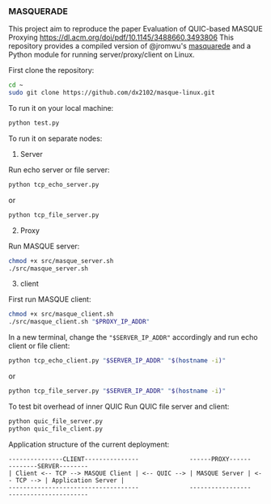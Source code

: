 ### MASQUERADE

This project aim to reproduce the paper Evaluation of QUIC-based MASQUE Proxying https://dl.acm.org/doi/pdf/10.1145/3488660.3493806
This repository provides a compiled version of @jromwu's [masquarede](https://github.com/jromwu/masquerade) and a Python module for running server/proxy/client on Linux.

First clone the repository:
```bash
cd ~
sudo git clone https://github.com/dx2102/masque-linux.git
```

To run it on your local machine:
```bash
python test.py
```

To run it on separate nodes:

1. Server

Run echo server or file server:
```bash
python tcp_echo_server.py
```
or
```bash
python tcp_file_server.py
```
2. Proxy

Run MASQUE server:
```bash
chmod +x src/masque_server.sh
./src/masque_server.sh
```
3. client

First run MASQUE client:
```bash
chmod +x src/masque_client.sh
./src/masque_client.sh "$PROXY_IP_ADDR"
```
In a new terminal, change the `"$SERVER_IP_ADDR"` accordingly and run echo client or file client:
```bash
python tcp_echo_client.py "$SERVER_IP_ADDR" "$(hostname -i)"
```
or
```bash
python tcp_file_server.py "$SERVER_IP_ADDR" "$(hostname -i)"
```

To test bit overhead of inner QUIC
Run QUIC file server and client: 
```bash
python quic_file_server.py
python quic_file_client.py
```

Application structure of the current deployment:

```
---------------CLIENT---------------              ------PROXY------             --------SERVER--------
| Client <-- TCP --> MASQUE Client | <-- QUIC --> | MASQUE Server | <-- TCP --> | Application Server |
------------------------------------              -----------------             ----------------------
```
<!-- ![](/assets/masquerade_str.drawio.png) -->
